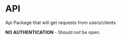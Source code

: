 # API

Api Package that will get requests from users/clients

**NO AUTHENTICATION** - Should _not_ be open.
